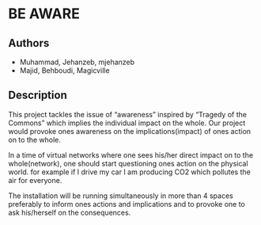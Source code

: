 # BE AWARE


## Authors
- Muhammad, Jehanzeb, mjehanzeb
- Majid, Behboudi, Magicville

## Description
This project tackles the issue of “awareness” inspired by “Tragedy of the Commons” which implies the individual impact on the whole. Our project would provoke ones awareness on the implications(impact) of ones action on to the whole.

In a time of  virtual networks where one sees his/her direct impact on to the whole(network), one should start questioning ones action on the physical world. for example if I drive my car I am producing CO2 which pollutes the air for everyone.

The installation will be running simultaneously in more than 4 spaces preferably to inform ones actions and implications and to provoke one to ask his/herself on the consequences.
